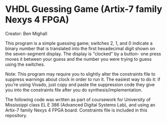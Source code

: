 # VHDL Guessing Game (Artix-7 family Nexys 4 FPGA)
Creator: Ben Mighall

This program is a simple guessing game; switches 2, 1, and 0 indicate a binary number that is translated into the first hexadecimal digit shown on the seven-segment display. The display is "clocked" by a button- one press moves it between your guess and the number you were trying to guess using the switches. 

Note: This program may require you to slightly alter the constraints file to suppress warnings about clock in order to run it. 
The easiest way to do it: if you're using Vivado, just copy and paste the suppression code they give you into the constraints file after you do synthesis/implementation.

The following code was written as part of coursework for University of Mississippi class EL E 386 (Advanced Digital Systems Lab), and using an Artix-7 family Nexys 4 FPGA board. Constraints file is included in this repository.
